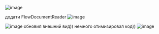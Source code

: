 ![image](https://github.com/VitaliiPytymko-Kh/D3-Wpf/assets/137927518/bffff9cb-5ab8-47aa-9236-3974efac622b)

додати FlowDocumentReader
![image](https://github.com/VitaliiPytymko-Kh/D3-Wpf/assets/137927518/dcb43db2-44cf-42da-8d26-663628185685)

![image](https://github.com/VitaliiPytymko-Kh/D3-Wpf/assets/137927518/9ae2c793-59dd-4018-98e5-a983d24b6b79)
обновил внешний вид)) немного отимизировал код))
![image](https://github.com/VitaliiPytymko-Kh/D3-Wpf/assets/137927518/38d153b1-a3f0-4db2-8697-cc8f2ee15c29)

